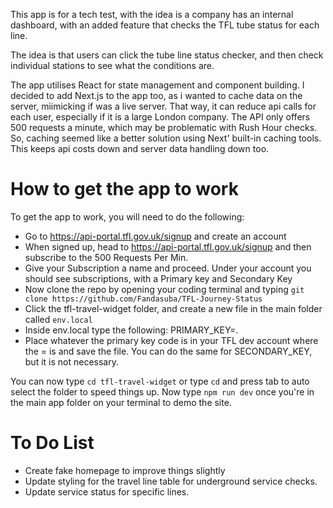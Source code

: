 This app is for a tech test, with the idea is a company has an internal dashboard, with an added feature that checks the TFL tube status for each line.

The idea is that users can click the tube line status checker, and then check individual stations to see what the conditions are.


The app utilises React for state management and component building. I decided to add Next.js to the app too, as i wanted to cache data on the server, miimicking if was a live server. That way, it can reduce api calls for each user, especially if it is a large London company. The API only offers 500 requests a minute, which may be problematic with Rush Hour checks. So, caching seemed like a better solution using Next' built-in caching tools. This keeps api costs down and server data handling down too.

# How to get the app to work
To get the app to work, you will need to do the following:
- Go to https://api-portal.tfl.gov.uk/signup and create an account
- When signed up, head to https://api-portal.tfl.gov.uk/signup and then subscribe to the 500 Requests Per Min.
- Give your Subscription a name and proceed. Under your account you should see subscriptions, with a Primary key and Secondary Key
- Now clone the repo by opening your coding terminal and typing `git clone https://github.com/Fandasuba/TFL-Journey-Status`
- Click the tfl-travel-widget folder, and create a new file in the main folder called `env.local`
- Inside env.local type the following: PRIMARY_KEY=.
- Place whatever the primary key code is in your TFL dev account where the = is and save the file. You can do the same for SECONDARY_KEY, but it is not necessary.

You can now type `cd tfl-travel-widget` or type `cd` and press tab to auto select the folder to speed things up. Now type `npm run dev` once you're in the main app folder on your terminal to demo the site.

# To Do List
- Create fake homepage to improve things slightly
- Update styling for the travel line table for underground service checks.
- Update service status for specific lines.